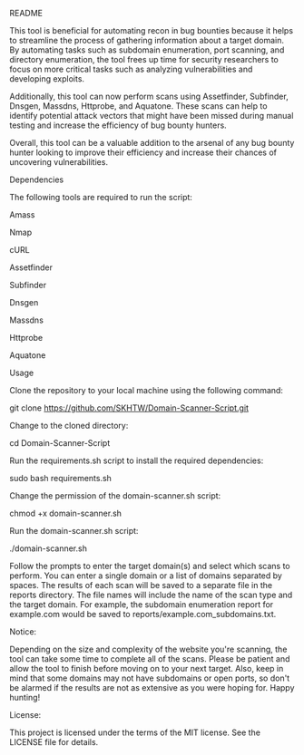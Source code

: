 README

This tool is beneficial for automating recon in bug bounties because it helps to streamline the process of gathering information about a target domain. By automating tasks such as subdomain enumeration, port scanning, and directory enumeration, the tool frees up time for security researchers to focus on more critical tasks such as analyzing vulnerabilities and developing exploits.

Additionally, this tool can now perform scans using Assetfinder, Subfinder, Dnsgen, Massdns, Httprobe, and Aquatone. These scans can help to identify potential attack vectors that might have been missed during manual testing and increase the efficiency of bug bounty hunters.

Overall, this tool can be a valuable addition to the arsenal of any bug bounty hunter looking to improve their efficiency and increase their chances of uncovering vulnerabilities.


Dependencies

The following tools are required to run the script:

Amass

Nmap

cURL

Assetfinder

Subfinder

Dnsgen

Massdns

Httprobe

Aquatone


Usage

Clone the repository to your local machine using the following command:

git clone https://github.com/SKHTW/Domain-Scanner-Script.git

Change to the cloned directory:

cd Domain-Scanner-Script



Run the requirements.sh script to install the required dependencies:

sudo bash requirements.sh

Change the permission of the domain-scanner.sh script:

chmod +x domain-scanner.sh

Run the domain-scanner.sh script:

./domain-scanner.sh


Follow the prompts to enter the target domain(s) and select which scans to perform. You can enter a single domain or a list of domains separated by spaces. The results of each scan will be saved to a separate file in the reports directory. The file names will include the name of the scan type and the target domain. For example, the subdomain enumeration report for example.com would be saved to reports/example.com_subdomains.txt.

Notice:

Depending on the size and complexity of the website you're scanning, the tool can take some time to complete all of the scans. Please be patient and allow the tool to finish before moving on to your next target. Also, keep in mind that some domains may not have subdomains or open ports, so don't be alarmed if the results are not as extensive as you were hoping for. Happy hunting!

License:

This project is licensed under the terms of the MIT license. See the LICENSE file for details.
